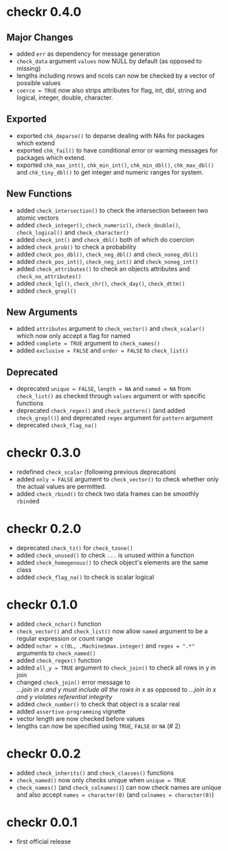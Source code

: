# checkr 0.4.0

## Major Changes

- added `err` as dependency for message generation
- `check_data` argument `values` now NULL by default (as opposed to missing)
- lengths including nrows and ncols can now be checked by a vector of possible values
- `coerce = TRUE` now also strips attributes for flag, int, dbl, string and logical, integer, double, character.

## Exported

- exported `chk_deparse()` to deparse dealing with NAs for packages which extend
- exported `chk_fail()` to have conditional error or warning messages for packages which extend.
- exported `chk_max_int()`, `chk_min_int()`, `chk_min_dbl()`, `chk_max_dbl()` and `chk_tiny_dbl()` to get integer and numeric ranges for system.

## New Functions

- added `check_intersection()` to check the intersection between two atomic vectors
- added `check_integer()`, `check_numeric()`, `check_double()`, `check_logical()` and `check_character()`
- added `check_int()` and `check_dbl()` both of which do coercion
- added `check_prob()` to check a probability
- added `check_pos_dbl()`, `check_neg_dbl()` and `check_noneg_dbl()`
- added `check_pos_int()`, `check_neg_int()` and `check_noneg_int()`
- added `check_attributes()` to check an objects attributes and `check_no_attributes()`
- added `check_lgl()`, `check_chr()`, `check_day()`, `check_dttm()`
- added `check_grepl()`

## New Arguments

- added `attributes` argument to `check_vector()` and `check_scalar()` which now only accept a flag for named
- added `complete = TRUE` argument to `check_names()`
- added `exclusive = FALSE` and `order = FALSE` to `check_list()`

## Deprecated

- deprecated `unique = FALSE`, `length = NA` and `named = NA` from `check_list()` as checked through `values` argument or with specific functions
- deprecated `check_regex()` and `check_pattern()` (and added `check_grepl()`)
and deprecated `regex` argument for `pattern` argument
- deprecated `check_flag_na()`

# checkr 0.3.0

- redefined `check_scalar` (following previous deprecation)
- added `only = FALSE` argument to `check_vector()` to check whether 
only the actual values are permitted.
- added `check_rbind()` to check two data frames can be smoothly `rbind`ed

# checkr 0.2.0

- deprecated `check_tz()` for `check_tzone()`
- added `check_unused()` to check `...` is unused within a function
- added `check_homogenous()` to check object's elements are the same class
- added `check_flag_na()` to check is scalar logical

# checkr 0.1.0

- added `check_nchar()` function
- `check_vector()` and `check_list()` now allow `named` argument to be a regular expression or count range
- added `nchar = c(0L, .Machine$max.integer)` and `regex = ".*"` arguments to `check_named()`
- added `check_regex()` function
- added `all_y = TRUE` argument to `check_join()` to check all rows in y in join
- changed `check_join()` error message to  
    *...join in x and y must include all the rows in x* as opposed to
    *...join in x and y violates referential integrity*
- added `check_number()` to check that object is a scalar real
- added `assertive-programming` vignette
- vector length are now checked before values
- lengths can now be specified using `TRUE`, `FALSE` or `NA` (# 2)

# checkr 0.0.2

- added `check_inherits()` and `check_classes()` functions
- `check_named()` now only checks unique when `unique = TRUE`
- `check_names()` (and `check_colnames()`) can now check names are unique and 
also accept `names = character(0)` (and `colnames = character(0)`)

# checkr 0.0.1

- first official release
